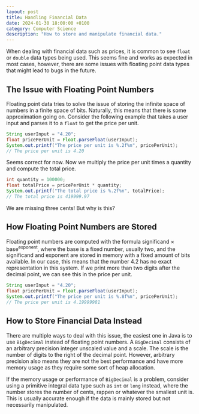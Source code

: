 ```yaml
---
layout: post
title: Handling Financial Data
date: 2024-01-30 18:00:00 +0100
category: Computer Science
description: "How to store and manipulate financial data."
---
```


When dealing with financial data such as prices, it is common to see `float` or `double` data types being used. This seems fine and works as expected in most cases, however, there are some issues with floating point data types that might lead to bugs in the future.

## The Issue with Floating Point Numbers

Floating point data tries to solve the issue of storing the infinite space of numbers in a finite space of bits. Naturally, this means that there is some approximation going on. Consider the following example that takes a user input and parses it to a `float` to get the price per unit.

```java
String userInput = "4.20";
float pricePerUnit = Float.parseFloat(userInput);
System.out.printf("The price per unit is %.2f%n", pricePerUnit);
// The price per unit is 4.20
```

Seems correct for now. Now we multiply the price per unit times a quantity and compute the total price.

```java
int quantity = 100000;
float totalPrice = pricePerUnit * quantity;
System.out.printf("The total price is %.2f%n", totalPrice);
// The total price is 419999.97
```

We are missing three cents! But why is this?

## How Floating Point Numbers are Stored

Floating point numbers are computed with the formula significand × base<sup>exponent</sup>, where the base is a fixed number, usually two, and the significand and exponent are stored in memory with a fixed amount of bits available. In our case, this means that the number 4.2 has no exact representation in this system. If we print more than two digits after the decimal point, we can see this in the price per unit.

```java
String userInput = "4.20";
float pricePerUnit = Float.parseFloat(userInput);
System.out.printf("The price per unit is %.8f%n", pricePerUnit);
// The price per unit is 4.19999981
```

## How to Store Financial Data Instead

There are multiple ways to deal with this issue, the easiest one in Java is to use `BigDecimal` instead of floating point numbers. A `BigDecimal` consists of an arbitrary precision integer unscaled value and a scale. The scale is the number of digits to the right of the decimal point. However, arbitrary precision also means they are not the best performance and have more memory usage as they require some sort of heap allocation.

If the memory usage or performance of `BigDecimal` is a problem, consider using a primitive integral data type such as `int` or `long` instead, where the number stores the number of cents, rappen or whatever the smallest unit is. This is usually accurate enough if the data is mainly stored but not necessarily manipulated.
